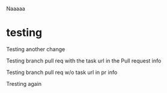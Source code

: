 

Naaaaa

# testing


Testing another change


Testing branch pull req with the task url in the Pull request info

Testing branch pull req w/o task url in pr info

Tresting again
